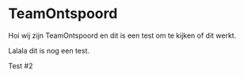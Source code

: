 # TeamOntspoord

Hoi wij zijn TeamOntspoord en dit is een test om te kijken of dit werkt.

Lalala dit is nog een test.

Test #2
